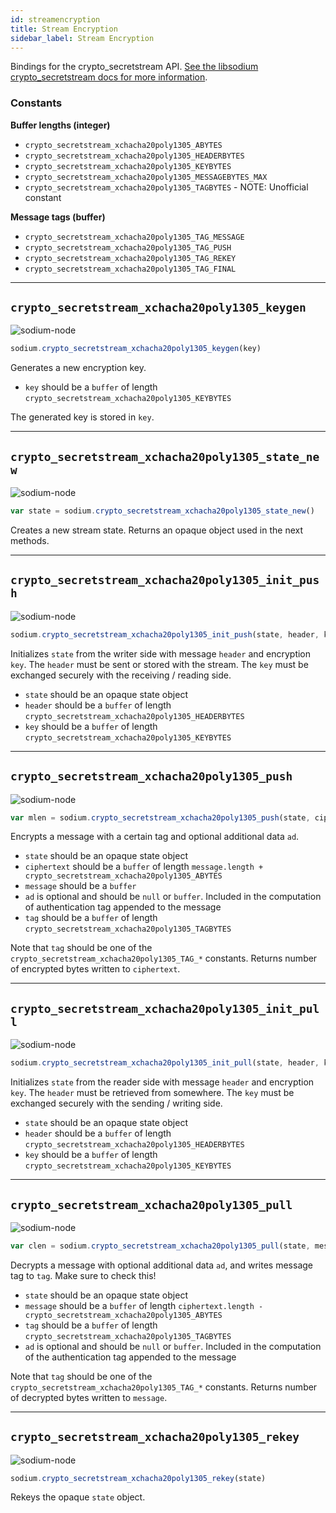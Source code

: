 ```yaml
---
id: streamencryption
title: Stream Encryption
sidebar_label: Stream Encryption
---
```


Bindings for the crypto_secretstream API. [See the libsodium crypto_secretstream docs for more information](https://download.libsodium.org/doc/secret-key_cryptography/secretstream).

### Constants
**Buffer lengths (integer)**
* `crypto_secretstream_xchacha20poly1305_ABYTES`
* `crypto_secretstream_xchacha20poly1305_HEADERBYTES`
* `crypto_secretstream_xchacha20poly1305_KEYBYTES`
* `crypto_secretstream_xchacha20poly1305_MESSAGEBYTES_MAX`
* `crypto_secretstream_xchacha20poly1305_TAGBYTES` - NOTE: Unofficial constant

**Message tags (buffer)**
* `crypto_secretstream_xchacha20poly1305_TAG_MESSAGE`
* `crypto_secretstream_xchacha20poly1305_TAG_PUSH`
* `crypto_secretstream_xchacha20poly1305_TAG_REKEY`
* `crypto_secretstream_xchacha20poly1305_TAG_FINAL`

***
## `crypto_secretstream_xchacha20poly1305_keygen`
![sodium-node][node]
``` js
sodium.crypto_secretstream_xchacha20poly1305_keygen(key)
```
Generates a new encryption key.
* `key` should be a `buffer` of length `crypto_secretstream_xchacha20poly1305_KEYBYTES`

The generated key is stored in `key`.
***
## `crypto_secretstream_xchacha20poly1305_state_new`
![sodium-node][node]
``` js
var state = sodium.crypto_secretstream_xchacha20poly1305_state_new()
```
Creates a new stream state. Returns an opaque object used in the next methods.
***
## `crypto_secretstream_xchacha20poly1305_init_push`
![sodium-node][node]
``` js
sodium.crypto_secretstream_xchacha20poly1305_init_push(state, header, key)
```
Initializes `state` from the writer side with message `header` and encryption `key`. The `header` must be sent or stored with the stream. The `key` must be exchanged securely with the receiving / reading side.
* `state` should be an opaque state object
* `header` should be a `buffer` of length `crypto_secretstream_xchacha20poly1305_HEADERBYTES`
* `key` should be a `buffer` of length `crypto_secretstream_xchacha20poly1305_KEYBYTES`
***
## `crypto_secretstream_xchacha20poly1305_push`
![sodium-node][node]
``` js
var mlen = sodium.crypto_secretstream_xchacha20poly1305_push(state, ciphertext, message, [ad], tag)
```
Encrypts a message with a certain tag and optional additional data `ad`.
* `state` should be an opaque state object
* `ciphertext` should be a `buffer` of length `message.length + crypto_secretstream_xchacha20poly1305_ABYTES`
* `message` should be a `buffer`
* `ad` is optional and should be `null` or `buffer`. Included in the computation of authentication tag appended to the message
* `tag` should be a `buffer` of length `crypto_secretstream_xchacha20poly1305_TAGBYTES`

Note that `tag` should be one of the `crypto_secretstream_xchacha20poly1305_TAG_*` constants. Returns number of encrypted bytes written to `ciphertext`.
***
## `crypto_secretstream_xchacha20poly1305_init_pull`
![sodium-node][node]
``` js
sodium.crypto_secretstream_xchacha20poly1305_init_pull(state, header, key)
```
Initializes `state` from the reader side with message `header` and encryption `key`. The `header` must be retrieved from somewhere. The `key` must be exchanged securely with the sending / writing side.
* `state` should be an opaque state object
* `header` should be a `buffer` of length `crypto_secretstream_xchacha20poly1305_HEADERBYTES`
* `key` should be a `buffer` of length `crypto_secretstream_xchacha20poly1305_KEYBYTES`
***
## `crypto_secretstream_xchacha20poly1305_pull`
![sodium-node][node]
``` js
var clen = sodium.crypto_secretstream_xchacha20poly1305_pull(state, message, tag, ciphertext, [ad])
```
Decrypts a message with optional additional data `ad`, and writes message tag to `tag`. Make sure to check this!
* `state` should be an opaque state object
* `message` should be a `buffer` of length `ciphertext.length - crypto_secretstream_xchacha20poly1305_ABYTES`
* `tag` should be a `buffer` of length `crypto_secretstream_xchacha20poly1305_TAGBYTES`
* `ad` is optional and should be `null` or `buffer`. Included in the computation of the authentication tag appended to the message

Note that `tag` should be one of the `crypto_secretstream_xchacha20poly1305_TAG_*` constants. Returns number of decrypted bytes written to `message`.
***
## `crypto_secretstream_xchacha20poly1305_rekey`
![sodium-node][node]
``` js
sodium.crypto_secretstream_xchacha20poly1305_rekey(state)
```
Rekeys the opaque `state` object.


[js]: /docusaurus/img/icon_js.svg
[node]: /docusaurus/img/nodejs-icon.svg
